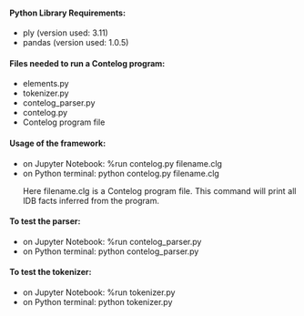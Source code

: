#### Python Library Requirements:
- ply (version used: 3.11)
- pandas (version used: 1.0.5)

#### Files needed to run a Contelog program:
- elements.py
- tokenizer.py
- contelog_parser.py
- contelog.py
- Contelog program file

#### Usage of the framework:
- on Jupyter Notebook: %run contelog.py filename.clg
- on Python terminal: python contelog.py filename.clg
  <p align="justify">Here filename.clg is a Contelog program file. This command will print all IDB facts inferred from the program.</b>

#### To test the parser:
- on Jupyter Notebook: %run contelog_parser.py
- on Python terminal: python contelog_parser.py

#### To test the tokenizer:
- on Jupyter Notebook: %run tokenizer.py
- on Python terminal: python tokenizer.py

